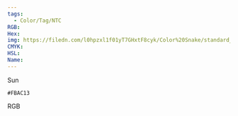 ```yaml
---
tags:
  - Color/Tag/NTC
RGB:
Hex:
img: https://filedn.com/l0hpzxl1f01yT7GHxtF8cyk/Color%20Snake/standard_csv_to_svg/%23/FBAC13.svg
CMYK:
HSL:
Name:
---
```

Sun
```palette
#FBAC13
```
RGB
